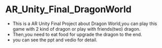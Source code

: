 # AR_Unity_Final_DragonWorld
- This is a AR Unity Final Project about Dragon World,you can play this game with 2 kind of dragon or play with friends(two) dragon.
- Then,you need to eat food for upgrade the dragon to the end.
- you can see the ppt and vedio for detail.
